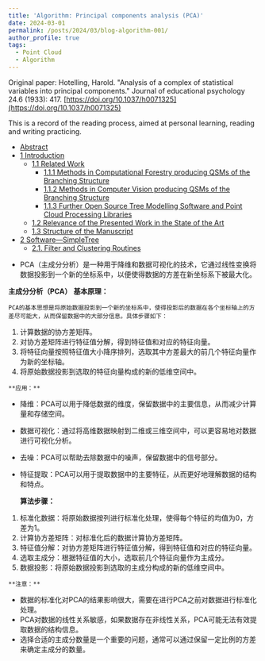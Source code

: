 ```yaml
---
title: 'Algorithm: Principal components analysis (PCA)'
date: 2024-03-01
permalink: /posts/2024/03/blog-algorithm-001/
author_profile: true
tags:
  - Point Cloud
  - Algorithm
---
```


Original paper: Hotelling, Harold. "Analysis of a complex of statistical variables into principal components." Journal of educational psychology 24.6 (1933): 417. [https://doi.org/10.1037/h0071325](https://doi.org/10.1037/h0071325)

This is a record of the reading process, aimed at personal learning, reading and writing practicing.

- [Abstract](#abstract)
- [1 Introduction](#1-introduction)
  - [1.1 Related Work](#11-related-work)
    - [1.1.1 Methods in Computational Forestry producing QSMs of the Branching Structure](#111-methods-in-computational-forestry-producing-qsms-of-the-branching-structure)
    - [1.1.2 Methods in Computer Vision producing QSMs of the Branching Structure](#112-methods-in-computer-vision-producing-qsms-of-the-branching-structure)
    - [1.1.3 Further Open Source Tree Modelling Software and Point Cloud Processing Libraries](#113-further-open-source-tree-modelling-software-and-point-cloud-processing-libraries)
  - [1.2 Relevance of the Presented Work in the State of the Art](#12-relevance-of-the-presented-work-in-the-state-of-the-art)
  - [1.3 Structure of the Manuscript](#13-structure-of-the-manuscript)
- [2 Software—SimpleTree](#2-softwaresimpletree)
  - [2.1. Filter and Clustering Routines](#21-filter-and-clustering-routines)


* PCA（主成分分析）是一种用于降维和数据可视化的技术，它通过线性变换将数据投影到一个新的坐标系中，以便使得数据的方差在新坐标系下被最大化。


**主成分分析（PCA）**
    **基本原理：**

    PCA的基本思想是将原始数据投影到一个新的坐标系中，使得投影后的数据在各个坐标轴上的方差尽可能大，从而保留数据中的大部分信息。具体步骤如下：

  1. 计算数据的协方差矩阵。
  2. 对协方差矩阵进行特征值分解，得到特征值和对应的特征向量。
  3. 将特征向量按照特征值大小降序排列，选取其中方差最大的前几个特征向量作为新的坐标轴。
  4. 将原始数据投影到选取的特征向量构成的新的低维空间中。

    **应用：**

  - 降维：PCA可以用于降低数据的维度，保留数据中的主要信息，从而减少计算量和存储空间。
  - 数据可视化：通过将高维数据映射到二维或三维空间中，可以更容易地对数据进行可视化分析。
  - 去噪：PCA可以帮助去除数据中的噪声，保留数据中的信号部分。
  - 特征提取：PCA可以用于提取数据中的主要特征，从而更好地理解数据的结构和特点。

    **算法步骤：**

  1. 标准化数据：将原始数据按列进行标准化处理，使得每个特征的均值为0，方差为1。
  2. 计算协方差矩阵：对标准化后的数据计算协方差矩阵。
  3. 特征值分解：对协方差矩阵进行特征值分解，得到特征值和对应的特征向量。
  4. 选取主成分：根据特征值的大小，选取前几个特征向量作为主成分。
  5. 数据投影：将原始数据投影到选取的主成分构成的新的低维空间中。

    **注意：**

  - 数据的标准化对PCA的结果影响很大，需要在进行PCA之前对数据进行标准化处理。
  - PCA对数据的线性关系敏感，如果数据存在非线性关系，PCA可能无法有效提取数据的结构信息。
  - 选择合适的主成分数量是一个重要的问题，通常可以通过保留一定比例的方差来确定主成分的数量。






